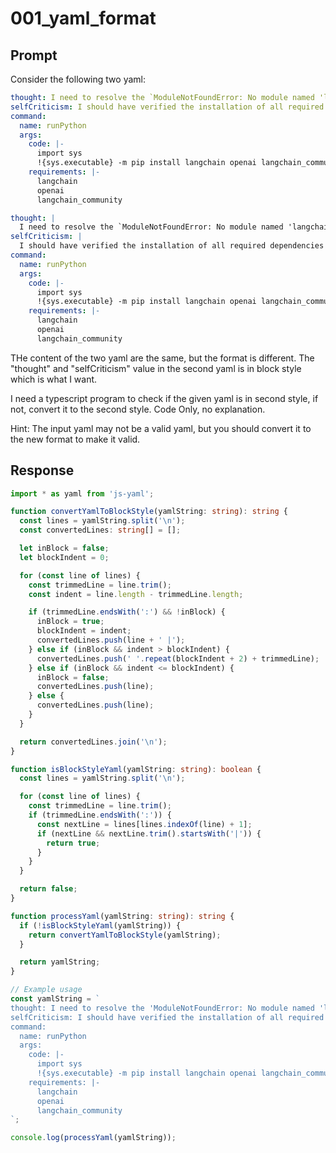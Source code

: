# 001_yaml_format

## Prompt

Consider the following two yaml:

```yaml
thought: I need to resolve the `ModuleNotFoundError: No module named 'langchain_community'` error by ensuring that all necessary dependencies are correctly installed.
selfCriticism: I should have verified the installation of all required dependencies before running the code.
command:
  name: runPython
  args:
    code: |-
      import sys
      !{sys.executable} -m pip install langchain openai langchain_community
    requirements: |-
      langchain
      openai
      langchain_community
```

```yaml
thought: |
  I need to resolve the `ModuleNotFoundError: No module named 'langchain_community'` error by ensuring that all necessary dependencies are correctly installed.
selfCriticism: |
  I should have verified the installation of all required dependencies before running the code.
command:
  name: runPython
  args:
    code: |-
      import sys
      !{sys.executable} -m pip install langchain openai langchain_community
    requirements: |-
      langchain
      openai
      langchain_community
```

THe content of the two yaml are the same, but the format is different. The "thought" and "selfCriticism" value in the second yaml is in block style which is what I want. 

I need a typescript program to check if the given yaml is in second style, if not, convert it to the second style. Code Only, no explanation.

Hint: The input yaml may not be a valid yaml, but you should convert it to the new format to make it valid.

## Response

```typescript
import * as yaml from 'js-yaml';

function convertYamlToBlockStyle(yamlString: string): string {
  const lines = yamlString.split('\n');
  const convertedLines: string[] = [];

  let inBlock = false;
  let blockIndent = 0;

  for (const line of lines) {
    const trimmedLine = line.trim();
    const indent = line.length - trimmedLine.length;

    if (trimmedLine.endsWith(':') && !inBlock) {
      inBlock = true;
      blockIndent = indent;
      convertedLines.push(line + ' |');
    } else if (inBlock && indent > blockIndent) {
      convertedLines.push(' '.repeat(blockIndent + 2) + trimmedLine);
    } else if (inBlock && indent <= blockIndent) {
      inBlock = false;
      convertedLines.push(line);
    } else {
      convertedLines.push(line);
    }
  }

  return convertedLines.join('\n');
}

function isBlockStyleYaml(yamlString: string): boolean {
  const lines = yamlString.split('\n');

  for (const line of lines) {
    const trimmedLine = line.trim();
    if (trimmedLine.endsWith(':')) {
      const nextLine = lines[lines.indexOf(line) + 1];
      if (nextLine && nextLine.trim().startsWith('|')) {
        return true;
      }
    }
  }

  return false;
}

function processYaml(yamlString: string): string {
  if (!isBlockStyleYaml(yamlString)) {
    return convertYamlToBlockStyle(yamlString);
  }

  return yamlString;
}

// Example usage
const yamlString = `
thought: I need to resolve the 'ModuleNotFoundError: No module named 'langchain_community'' error by ensuring that all necessary dependencies are correctly installed.
selfCriticism: I should have verified the installation of all required dependencies before running the code.
command:
  name: runPython
  args:
    code: |-
      import sys
      !{sys.executable} -m pip install langchain openai langchain_community
    requirements: |-
      langchain
      openai
      langchain_community
`;

console.log(processYaml(yamlString));
```

